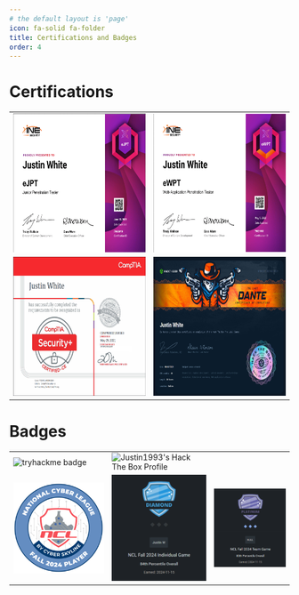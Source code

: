 ```yaml
---
# the default layout is 'page'
icon: fa-solid fa-folder
title: Certifications and Badges
order: 4
---
```


# Certifications
  <table>
  <tr>
    <td><img src="assets/images/ejpt.png" width="400" height="250" alt="ejpt"></td>
    <td><img src="assets/images/ewpt.png" width="400" height="250" alt="ewpt"></td>
  </tr>
  <tr>
    <td><img src="assets/images/security_plus.png" width="400" height="250" alt="security+"></td>
    <td><img src="assets/images/dante.png" width="400" height="250" alt="dante pro lab"></td>
  </tr>
</table>


# Badges
<table>
    <tr>
    <td><img src="https://tryhackme-badges.s3.amazonaws.com/Justin1993.png" width="250" alt="tryhackme badge" /></td>
    <td>
        <img src="https://www.hackthebox.com/badge/image/533539" width="275" alt="Justin1993's Hack The Box Profile">
    </td>
  </tr>
  <tr>
    <td><img src="assets/images/NCL_Badge.png" width="250"  alt="2024 Fall NCL Badge"></td>
    <td><img src="assets/images/NCL_individual_game.png" width="225"  alt="2024 Fall NCL Individual Game Badge"></td>
    <td><img src="assets/images/NCL_team_game.png" width="250"  alt="2024 Fall NCL Team Game Badge"></td>
    
  </tr>


</table>